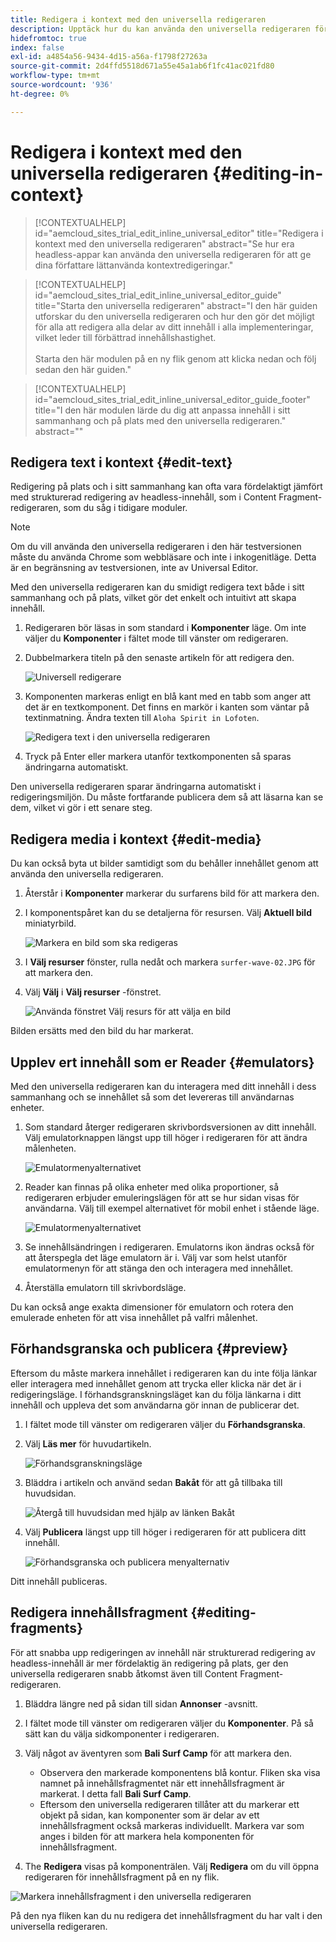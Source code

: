 ```yaml
---
title: Redigera i kontext med den universella redigeraren
description: Upptäck hur du kan använda den universella redigeraren för att redigera olika delar av innehållet på plats och i sitt sammanhang i alla implementeringar.
hidefromtoc: true
index: false
exl-id: a4854a56-9434-4d15-a56a-f1798f27263a
source-git-commit: 2d4ffd5518d671a55e45a1ab6f1fc41ac021fd80
workflow-type: tm+mt
source-wordcount: '936'
ht-degree: 0%

---
```



# Redigera i kontext med den universella redigeraren {#editing-in-context}

>[!CONTEXTUALHELP]
>id="aemcloud_sites_trial_edit_inline_universal_editor"
>title="Redigera i kontext med den universella redigeraren"
>abstract="Se hur era headless-appar kan använda den universella redigeraren för att ge dina författare lättanvända kontextredigeringar."

>[!CONTEXTUALHELP]
>id="aemcloud_sites_trial_edit_inline_universal_editor_guide"
>title="Starta den universella redigeraren"
>abstract="I den här guiden utforskar du den universella redigeraren och hur den gör det möjligt för alla att redigera alla delar av ditt innehåll i alla implementeringar, vilket leder till förbättrad innehållshastighet.<br><br>Starta den här modulen på en ny flik genom att klicka nedan och följ sedan den här guiden."

>[!CONTEXTUALHELP]
>id="aemcloud_sites_trial_edit_inline_universal_editor_guide_footer"
>title="I den här modulen lärde du dig att anpassa innehåll i sitt sammanhang och på plats med den universella redigeraren."
>abstract=""

## Redigera text i kontext {#edit-text}

Redigering på plats och i sitt sammanhang kan ofta vara fördelaktigt jämfört med strukturerad redigering av headless-innehåll, som i Content Fragment-redigeraren, som du såg i tidigare moduler.

>[!NOTE]
>
>Om du vill använda den universella redigeraren i den här testversionen måste du använda Chrome som webbläsare och inte i inkogenitläge. Detta är en begränsning av testversionen, inte av Universal Editor.

Med den universella redigeraren kan du smidigt redigera text både i sitt sammanhang och på plats, vilket gör det enkelt och intuitivt att skapa innehåll.

1. Redigeraren bör läsas in som standard i **Komponenter** läge. Om inte väljer du **Komponenter** i fältet mode till vänster om redigeraren.

1. Dubbelmarkera titeln på den senaste artikeln för att redigera den.

   ![Universell redigerare](assets/do-not-localize/ue-component-mode.png)

1. Komponenten markeras enligt en blå kant med en tabb som anger att det är en textkomponent. Det finns en markör i kanten som väntar på textinmatning. Ändra texten till `Aloha Spirit in Lofoten`.

   ![Redigera text i den universella redigeraren](assets/do-not-localize/ue-edit-text-2.png)

1. Tryck på Enter eller markera utanför textkomponenten så sparas ändringarna automatiskt.

Den universella redigeraren sparar ändringarna automatiskt i redigeringsmiljön. Du måste fortfarande publicera dem så att läsarna kan se dem, vilket vi gör i ett senare steg.

## Redigera media i kontext {#edit-media}

Du kan också byta ut bilder samtidigt som du behåller innehållet genom att använda den universella redigeraren.

1. Återstår i **Komponenter** markerar du surfarens bild för att markera den.

1. I komponentspåret kan du se detaljerna för resursen. Välj **Aktuell bild** miniatyrbild.

   ![Markera en bild som ska redigeras](assets/do-not-localize/ue-edit-media.png)

1. I **Välj resurser** fönster, rulla nedåt och markera `surfer-wave-02.JPG` för att markera den.

1. Välj **Välj** i **Välj resurser** -fönstret.

   ![Använda fönstret Välj resurs för att välja en bild](assets/do-not-localize/ue-select-asset.png)

Bilden ersätts med den bild du har markerat.

## Upplev ert innehåll som er Reader {#emulators}

Med den universella redigeraren kan du interagera med ditt innehåll i dess sammanhang och se innehållet så som det levereras till användarnas enheter.

1. Som standard återger redigeraren skrivbordsversionen av ditt innehåll. Välj emulatorknappen längst upp till höger i redigeraren för att ändra målenheten.

   ![Emulatormenyalternativet](assets/do-not-localize/ue-emulator-1.png)

1. Reader kan finnas på olika enheter med olika proportioner, så redigeraren erbjuder emuleringslägen för att se hur sidan visas för användarna. Välj till exempel alternativet för mobil enhet i stående läge.

   ![Emulatormenyalternativet](assets/do-not-localize/ue-emulator-2.png)

1. Se innehållsändringen i redigeraren. Emulatorns ikon ändras också för att återspegla det läge emulatorn är i. Välj var som helst utanför emulatormenyn för att stänga den och interagera med innehållet.

1. Återställa emulatorn till skrivbordsläge.

Du kan också ange exakta dimensioner för emulatorn och rotera den emulerade enheten för att visa innehållet på valfri målenhet.

## Förhandsgranska och publicera {#preview}

Eftersom du måste markera innehållet i redigeraren kan du inte följa länkar eller interagera med innehållet genom att trycka eller klicka när det är i redigeringsläge. I förhandsgranskningsläget kan du följa länkarna i ditt innehåll och uppleva det som användarna gör innan de publicerar det.

1. I fältet mode till vänster om redigeraren väljer du **Förhandsgranska**.

1. Välj **Läs mer** för huvudartikeln.

   ![Förhandsgranskningsläge](assets/do-not-localize/ue-preview-publish-1.png)

1. Bläddra i artikeln och använd sedan **Bakåt** för att gå tillbaka till huvudsidan.

   ![Återgå till huvudsidan med hjälp av länken Bakåt](assets/do-not-localize/ue-preview-publish-3.png)

1. Välj **Publicera** längst upp till höger i redigeraren för att publicera ditt innehåll.

   ![Förhandsgranska och publicera menyalternativ](assets/do-not-localize/ue-preview-publish-4.png)

Ditt innehåll publiceras.

## Redigera innehållsfragment {#editing-fragments}

För att snabba upp redigeringen av innehåll när strukturerad redigering av headless-innehåll är mer fördelaktig än redigering på plats, ger den universella redigeraren snabb åtkomst även till Content Fragment-redigeraren.

1. Bläddra längre ned på sidan till sidan **Annonser** -avsnitt.

1. I fältet mode till vänster om redigeraren väljer du **Komponenter**. På så sätt kan du välja sidkomponenter i redigeraren.

1. Välj något av äventyren som **Bali Surf Camp** för att markera den.

   * Observera den markerade komponentens blå kontur. Fliken ska visa namnet på innehållsfragmentet när ett innehållsfragment är markerat. I detta fall **Bali Surf Camp**.
   * Eftersom den universella redigeraren tillåter att du markerar ett objekt på sidan, kan komponenter som är delar av ett innehållsfragment också markeras individuellt. Markera var som anges i bilden för att markera hela komponenten för innehållsfragment.

1. The **Redigera** visas på komponenträlen. Välj **Redigera** om du vill öppna redigeraren för innehållsfragment på en ny flik.

![Markera innehållsfragment i den universella redigeraren](assets/do-not-localize/ue-content-fragments.png)

På den nya fliken kan du nu redigera det innehållsfragment du har valt i den universella redigeraren.
